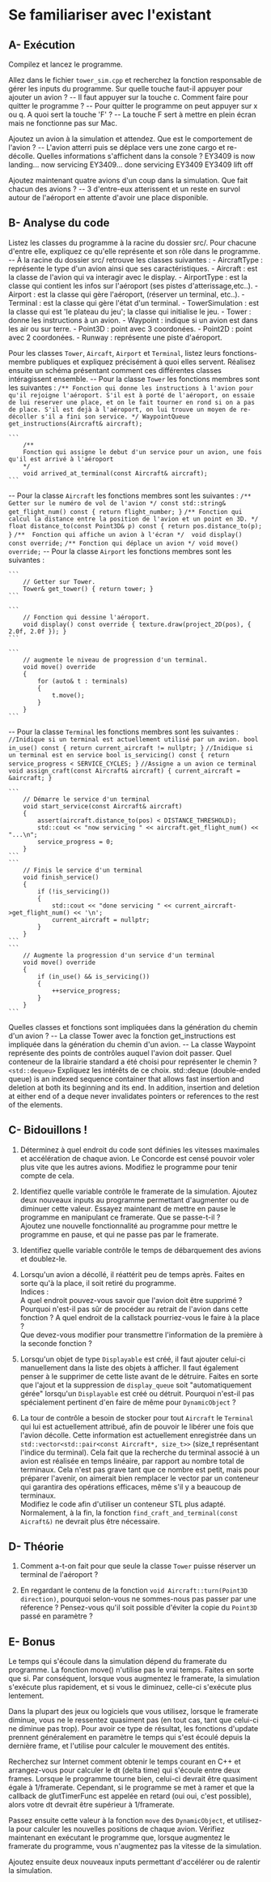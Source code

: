 # Se familiariser avec l'existant

## A- Exécution

Compilez et lancez le programme.

Allez dans le fichier `tower_sim.cpp` et recherchez la fonction responsable de gérer les inputs du programme.
Sur quelle touche faut-il appuyer pour ajouter un avion ?
-- Il faut appuyer sur la touche c.
Comment faire pour quitter le programme ?
-- Pour quitter le programme on peut appuyer sur x ou q.
A quoi sert la touche 'F' ?
-- La touche F sert à mettre en plein écran mais ne fonctionne pas sur Mac.

Ajoutez un avion à la simulation et attendez.
Que est le comportement de l'avion ?
-- L'avion atterri puis se déplace vers une zone cargo et re-décolle.
Quelles informations s'affichent dans la console ?
EY3409 is now landing...
now servicing EY3409...
done servicing EY3409
EY3409 lift off

Ajoutez maintenant quatre avions d'un coup dans la simulation.
Que fait chacun des avions ?
-- 3 d'entre-eux atterissent et un reste en survol autour de 
l'aéroport en attente d'avoir une place disponible.

## B- Analyse du code

Listez les classes du programme à la racine du dossier src/.
Pour chacune d'entre elle, expliquez ce qu'elle représente et son rôle dans le programme.
-- À la racine du dossier src/ retrouve les classes suivantes :
    - AircraftType : représente le type d'un avion ainsi que ses caractéristiques.
    - Aircraft : est la classe de l'avion qui va interagir avec le display.
    - AirportType : est la classe qui contient les infos sur l'aéroport (ses pistes d'atterissage,etc..).
    - Airport : est la classe qui gère l'aéroport, (réserver un terminal, etc..).
    - Terminal : est la classe qui gère l'état d'un terminal.
    - TowerSimulation : est la classe qui est 'le plateau du jeu'; la classe qui initialise le jeu.
    - Tower : donne les instructions à un avion.
    - Waypoint : indique si un avion est dans les air ou sur terre.
    - Point3D : point avec 3 coordonées.
    - Point2D : point avec 2 coordonées.
    - Runway : représente une piste d'aéroport.

Pour les classes `Tower`, `Aircaft`, `Airport` et `Terminal`, listez leurs fonctions-membre publiques et expliquez précisément à quoi elles servent.
Réalisez ensuite un schéma présentant comment ces différentes classes intéragissent ensemble.
-- Pour la classe `Tower` les fonctions membres sont les suivantes : 
    ```
        /** Fonction qui donne les instructions à l'avion pour qu'il rejoigne l'aéroport.
        S'il est à porté de l'aéroport, on essaie de lui reserver une place,
        et on le fait tourner en rond si on a pas de place.
        S'il est dejà à l'aéroport, on lui trouve un moyen de re-décoller s'il a fini son service. */
        WaypointQueue get_instructions(Aircraft& aircraft);
    ```
    
    ```
        /** 
        Fonction qui assigne le debut d'un service pour un avion, une fois qu'il est arrivé à l'aéroport
        */
        void arrived_at_terminal(const Aircraft& aircraft);
    ```
-- Pour la classe `Aircraft` les fonctions membres sont les suivantes :
    ```
        /**
            Getter sur le numéro de vol de l'avion
        */
        const std::string& get_flight_num() const { return flight_number; }
    ```
    ```
        /**
            Fonction qui calcul la distance entre la position de l'avion et un point en 3D.
        */
        float distance_to(const Point3D& p) const { return pos.distance_to(p); }
    ```
    ```
        /** 
            Fonction qui affiche un avion à l'écran
        */ 
        void display() const override;
    ```
    ```
        /**
            Fonction qui déplace un avion
        */
        void move() override;
    ```
-- Pour la classe `Airport` les fonctions membres sont les suivantes :

    ```
        // Getter sur Tower.
        Tower& get_tower() { return tower; }
    ```

    ```
        // Fonction qui dessine l'aéroport.
        void display() const override { texture.draw(project_2D(pos), { 2.0f, 2.0f }); }
    ```

    ```
        // augmente le niveau de progression d'un terminal.
        void move() override
        {
            for (auto& t : terminals)
            {
                t.move();
            }
        }
    ```

-- Pour la classe `Terminal` les fonctions membres sont les suivantes :
    ```
        //Inidique si un terminal est actuellement utilisé par un avion.
        bool in_use() const { return current_aircraft != nullptr; }
    ```
    ```
        //Inidique si un terminal est en service
        bool is_servicing() const { return service_progress < SERVICE_CYCLES; }
    ```
    ```
        //Assigne a un avion ce terminal
        void assign_craft(const Aircraft& aircraft) { current_aircraft = &aircraft; }
    ```

    ```
        // Démarre le service d'un terminal
        void start_service(const Aircraft& aircraft)
        {
            assert(aircraft.distance_to(pos) < DISTANCE_THRESHOLD);
            std::cout << "now servicing " << aircraft.get_flight_num() << "...\n";
            service_progress = 0;
        }
    ```
    ```
        // Finis le service d'un terminal
        void finish_service()
        {
            if (!is_servicing())
            {
                std::cout << "done servicing " << current_aircraft->get_flight_num() << '\n';
                current_aircraft = nullptr;
            }
        }
    ```
    ```
        // Augmente la progression d'un service d'un terminal
        void move() override
        {
            if (in_use() && is_servicing())
            {
                ++service_progress;
            }
        }
    ```

Quelles classes et fonctions sont impliquées dans la génération du chemin d'un avion ?
-- La classe Tower avec la fonction get_instructions est impliquée dans la génération du chemin d'un avion.
-- La classe Waypoint représente des points de contrôles auquel l'avion doit passer.
Quel conteneur de la librairie standard a été choisi pour représenter le chemin ?
`<std::dequeu>`
Expliquez les intérêts de ce choix.
std::deque (double-ended queue) is an indexed sequence container that allows fast insertion and deletion at both its beginning and its end. In addition, insertion and deletion at either end of a deque never invalidates pointers or references to the rest of the elements. 
## C- Bidouillons !

1) Déterminez à quel endroit du code sont définies les vitesses maximales et accélération de chaque avion.
Le Concorde est censé pouvoir voler plus vite que les autres avions.
Modifiez le programme pour tenir compte de cela.

2) Identifiez quelle variable contrôle le framerate de la simulation.
Ajoutez deux nouveaux inputs au programme permettant d'augmenter ou de diminuer cette valeur.
Essayez maintenant de mettre en pause le programme en manipulant ce framerate. Que se passe-t-il ?\
Ajoutez une nouvelle fonctionnalité au programme pour mettre le programme en pause, et qui ne passe pas par le framerate.

3) Identifiez quelle variable contrôle le temps de débarquement des avions et doublez-le.

4) Lorsqu'un avion a décollé, il réattérit peu de temps après.
Faites en sorte qu'à la place, il soit retiré du programme.\
Indices :\
A quel endroit pouvez-vous savoir que l'avion doit être supprimé ?\
Pourquoi n'est-il pas sûr de procéder au retrait de l'avion dans cette fonction ?
A quel endroit de la callstack pourriez-vous le faire à la place ?\
Que devez-vous modifier pour transmettre l'information de la première à la seconde fonction ?

5) Lorsqu'un objet de type `Displayable` est créé, il faut ajouter celui-ci manuellement dans la liste des objets à afficher.
Il faut également penser à le supprimer de cette liste avant de le détruire.
Faites en sorte que l'ajout et la suppression de `display_queue` soit "automatiquement gérée" lorsqu'un `Displayable` est créé ou détruit.
Pourquoi n'est-il pas spécialement pertinent d'en faire de même pour `DynamicObject` ?

6) La tour de contrôle a besoin de stocker pour tout `Aircraft` le `Terminal` qui lui est actuellement attribué, afin de pouvoir le libérer une fois que l'avion décolle.
Cette information est actuellement enregistrée dans un `std::vector<std::pair<const Aircraft*, size_t>>` (size_t représentant l'indice du terminal).
Cela fait que la recherche du terminal associé à un avion est réalisée en temps linéaire, par rapport au nombre total de terminaux.
Cela n'est pas grave tant que ce nombre est petit, mais pour préparer l'avenir, on aimerait bien remplacer le vector par un conteneur qui garantira des opérations efficaces, même s'il y a beaucoup de terminaux.\
Modifiez le code afin d'utiliser un conteneur STL plus adapté. Normalement, à la fin, la fonction `find_craft_and_terminal(const Aicraft&)` ne devrait plus être nécessaire.

## D- Théorie

1) Comment a-t-on fait pour que seule la classe `Tower` puisse réserver un terminal de l'aéroport ?

2) En regardant le contenu de la fonction `void Aircraft::turn(Point3D direction)`, pourquoi selon-vous ne sommes-nous pas passer par une réference ?
Pensez-vous qu'il soit possible d'éviter la copie du `Point3D` passé en paramètre ?

## E- Bonus

Le temps qui s'écoule dans la simulation dépend du framerate du programme.
La fonction move() n'utilise pas le vrai temps. Faites en sorte que si.
Par conséquent, lorsque vous augmentez le framerate, la simulation s'exécute plus rapidement, et si vous le diminuez, celle-ci s'exécute plus lentement.

Dans la plupart des jeux ou logiciels que vous utilisez, lorsque le framerate diminue, vous ne le ressentez quasiment pas (en tout cas, tant que celui-ci ne diminue pas trop).
Pour avoir ce type de résultat, les fonctions d'update prennent généralement en paramètre le temps qui s'est écoulé depuis la dernière frame, et l'utilise pour calculer le mouvement des entités.

Recherchez sur Internet comment obtenir le temps courant en C++ et arrangez-vous pour calculer le dt (delta time) qui s'écoule entre deux frames.
Lorsque le programme tourne bien, celui-ci devrait être quasiment égale à 1/framerate.
Cependant, si le programme se met à ramer et que la callback de glutTimerFunc est appelée en retard (oui oui, c'est possible), alors votre dt devrait être supérieur à 1/framerate.

Passez ensuite cette valeur à la fonction `move` des `DynamicObject`, et utilisez-la pour calculer les nouvelles positions de chaque avion.
Vérifiez maintenant en exécutant le programme que, lorsque augmentez le framerate du programme, vous n'augmentez pas la vitesse de la simulation.

Ajoutez ensuite deux nouveaux inputs permettant d'accélérer ou de ralentir la simulation.
